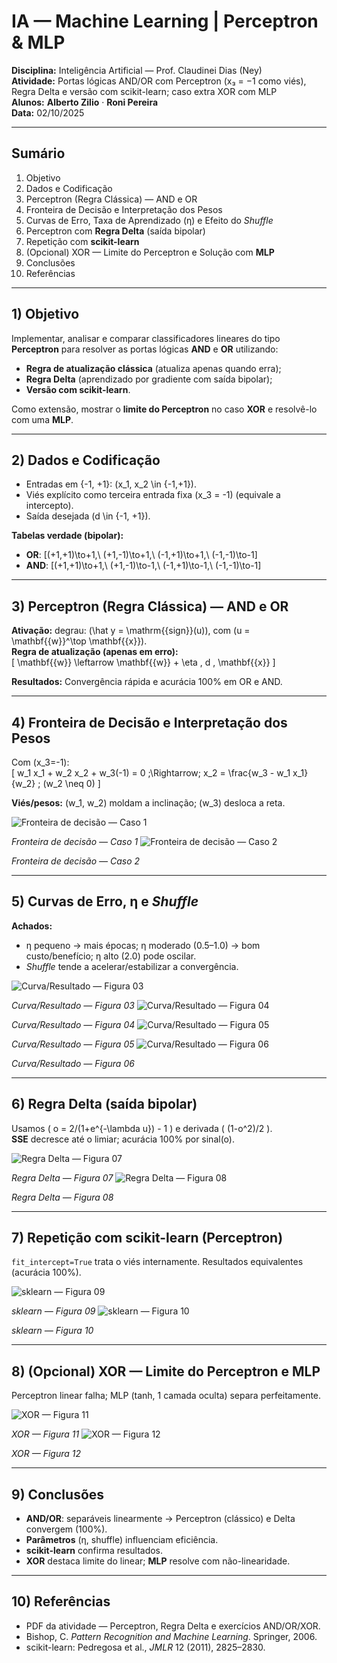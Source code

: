 # IA — Machine Learning | Perceptron & MLP  
**Disciplina:** Inteligência Artificial — Prof. Claudinei Dias (Ney)  
**Atividade:** Portas lógicas AND/OR com Perceptron (x₃ = −1 como viés), Regra Delta e versão com scikit-learn; caso extra XOR com MLP  
**Alunos:** **Alberto Zilio** · **Roni Pereira**  
**Data:** 02/10/2025

---

## Sumário
1. Objetivo  
2. Dados e Codificação  
3. Perceptron (Regra Clássica) — AND e OR  
4. Fronteira de Decisão e Interpretação dos Pesos  
5. Curvas de Erro, Taxa de Aprendizado (η) e Efeito do *Shuffle*  
6. Perceptron com **Regra Delta** (saída bipolar)  
7. Repetição com **scikit-learn**  
8. (Opcional) XOR — Limite do Perceptron e Solução com **MLP**  
9. Conclusões  
10. Referências

---

## 1) Objetivo
Implementar, analisar e comparar classificadores lineares do tipo **Perceptron** para resolver as portas lógicas **AND** e **OR** utilizando:
- **Regra de atualização clássica** (atualiza apenas quando erra);  
- **Regra Delta** (aprendizado por gradiente com saída bipolar);  
- **Versão com scikit-learn**.  

Como extensão, mostrar o **limite do Perceptron** no caso **XOR** e resolvê-lo com uma **MLP**.

---

## 2) Dados e Codificação
- Entradas em \{-1, +1\}: \(x_1, x_2 \in \{-1,+1\}\).  
- Viés explícito como terceira entrada fixa \(x_3 = -1\) (equivale a intercepto).  
- Saída desejada \(d \in \{-1, +1\}\).

**Tabelas verdade (bipolar):**
- **OR**: \[(+1,+1)\to+1,\ (+1,-1)\to+1,\ (-1,+1)\to+1,\ (-1,-1)\to-1\]  
- **AND**: \[(+1,+1)\to+1,\ (+1,-1)\to-1,\ (-1,+1)\to-1,\ (-1,-1)\to-1\]

---

## 3) Perceptron (Regra Clássica) — AND e OR
**Ativação:** degrau: \(\hat y = \mathrm{{sign}}(u)\), com \(u = \mathbf{{w}}^\top \mathbf{{x}}\).  
**Regra de atualização (apenas em erro):**  
\[
\mathbf{{w}} \leftarrow \mathbf{{w}} + \eta \, d \, \mathbf{{x}}
\]

**Resultados:** Convergência rápida e acurácia 100% em OR e AND.

---

## 4) Fronteira de Decisão e Interpretação dos Pesos
Com \(x_3=-1\):  
\[
w_1 x_1 + w_2 x_2 + w_3(-1) = 0 
\;\Rightarrow\;
x_2 = \frac{w_3 - w_1 x_1}{w_2} \; (w_2 \neq 0)
\]

**Viés/pesos:** \(w_1, w_2\) moldam a inclinação; \(w_3\) desloca a reta.

![Fronteira de decisão — Caso 1](sandbox:/mnt/data/ann_assets/fig_01.png)

*Fronteira de decisão — Caso 1*
![Fronteira de decisão — Caso 2](sandbox:/mnt/data/ann_assets/fig_02.png)

*Fronteira de decisão — Caso 2*

---

## 5) Curvas de Erro, η e *Shuffle*
**Achados:**
- η pequeno → mais épocas; η moderado (0.5–1.0) → bom custo/benefício; η alto (2.0) pode oscilar.  
- *Shuffle* tende a acelerar/estabilizar a convergência.

![Curva/Resultado — Figura 03](sandbox:/mnt/data/ann_assets/fig_03.png)

*Curva/Resultado — Figura 03*
![Curva/Resultado — Figura 04](sandbox:/mnt/data/ann_assets/fig_04.png)

*Curva/Resultado — Figura 04*
![Curva/Resultado — Figura 05](sandbox:/mnt/data/ann_assets/fig_05.png)

*Curva/Resultado — Figura 05*
![Curva/Resultado — Figura 06](sandbox:/mnt/data/ann_assets/fig_06.png)

*Curva/Resultado — Figura 06*

---

## 6) Regra Delta (saída bipolar)
Usamos \( o = 2/(1+e^{-\lambda u}) - 1 \) e derivada \( (1-o^2)/2 \).  
**SSE** decresce até o limiar; acurácia 100% por sinal(o).

![Regra Delta — Figura 07](sandbox:/mnt/data/ann_assets/fig_07.png)

*Regra Delta — Figura 07*
![Regra Delta — Figura 08](sandbox:/mnt/data/ann_assets/fig_08.png)

*Regra Delta — Figura 08*

---

## 7) Repetição com scikit-learn (Perceptron)
`fit_intercept=True` trata o viés internamente. Resultados equivalentes (acurácia 100%).

![sklearn — Figura 09](sandbox:/mnt/data/ann_assets/fig_09.png)

*sklearn — Figura 09*
![sklearn — Figura 10](sandbox:/mnt/data/ann_assets/fig_10.png)

*sklearn — Figura 10*

---

## 8) (Opcional) XOR — Limite do Perceptron e MLP
Perceptron linear falha; MLP (tanh, 1 camada oculta) separa perfeitamente.

![XOR — Figura 11](sandbox:/mnt/data/ann_assets/fig_11.png)

*XOR — Figura 11*
![XOR — Figura 12](sandbox:/mnt/data/ann_assets/fig_12.png)

*XOR — Figura 12*

---

## 9) Conclusões
- **AND/OR**: separáveis linearmente → Perceptron (clássico) e Delta convergem (100%).  
- **Parâmetros** (η, shuffle) influenciam eficiência.  
- **scikit-learn** confirma resultados.  
- **XOR** destaca limite do linear; **MLP** resolve com não-linearidade.

---

## 10) Referências
- PDF da atividade — Perceptron, Regra Delta e exercícios AND/OR/XOR.  
- Bishop, C. *Pattern Recognition and Machine Learning*. Springer, 2006.  
- scikit-learn: Pedregosa et al., *JMLR* 12 (2011), 2825–2830.
